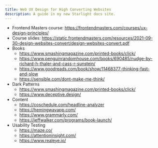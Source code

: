 ```yaml
---
title: Web UX Design for High Converting Websites
description: A guide in my new Starlight docs site.
---
```


* Frontend Masters course: <https://frontendmasters.com/courses/ux-design-principles/>
* Course slides: <https://static.frontendmasters.com/resources/2021-09-30-design-websites-convert/design-websites-convert.pdf>
* Books
    * <https://www.smashingmagazine.com/printed-books/click/>
    * <https://www.penguinrandomhouse.com/books/690485/nudge-by-richard-h-thaler-and-cass-r-sunstein/>
    * <https://www.goodreads.com/book/show/11468377-thinking-fast-and-slow>
    * <https://sensible.com/dont-make-me-think/>
* Dark Patterns
    * <https://www.smashingmagazine.com/printed-books/click/>
    * <https://www.deceptive.design/>
* Content
    * <https://coschedule.com/headline-analyzer>
    * <https://hemingwayapp.com/>
    * <https://www.grammarly.com/>
    * <https://jeffwalker.com/programs/book-launch/>
* Usability Testing
    * <https://maze.co/>
    * <https://attentioninsight.com/>
    * <https://www.realeye.io/>
